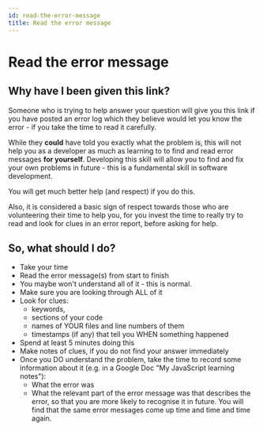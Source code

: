 ```yaml
---
id: read-the-error-message
title: Read the error message
---
```


# Read the error message

## Why have I been given this link?

Someone who is trying to help answer your question will give you this link if you have posted an error log which they believe would let you know the error - if you take the time to read it carefully.

While they **could** have told you exactly what the problem is, this will not help you as a developer as much as learning to to find and read error messages **for yourself**. Developing this skill will allow you to find and fix your own problems in future - this is a fundamental skill in software development.

You will get much better help \(and respect\) if you do this.

Also, it is considered a basic sign of respect towards those who are volunteering their time to help you, for you invest the time to really try to read and look for clues in an error report, before asking for help.

## So, what should I do?

* Take your time
* Read the error message\(s\) from start to finish
* You maybe won't understand all of it - this is normal.
* Make sure you are looking through ALL of it
* Look for clues:
  * keywords, 
  * sections of your code
  * names of YOUR files and line numbers of them
  * timestamps \(if any\) that tell you WHEN something happened
* Spend at least 5 minutes doing this
* Make notes of clues, if you do not find your answer immediately
* Once you DO understand the problem, take the time to record some information about it \(e.g. in a Google Doc "My JavaScript learning notes"\):
  * What the error was
  * What the relevant part of the error message was that describes the error, so that you are more likely to recognise it in future.  You will find that the same error messages come up time and time and time again.

